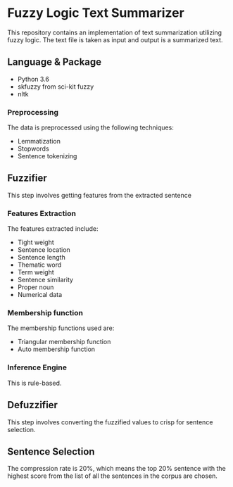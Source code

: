 # Fuzzy Logic Text Summarizer

This repository contains an implementation of text summarization utilizing fuzzy logic. The text file is taken as input and output is a summarized text.

## Language & Package

* Python 3.6
* skfuzzy from sci-kit fuzzy
* nltk



### Preprocessing

The data is preprocessed using the following techniques:

* Lemmatization
* Stopwords
* Sentence tokenizing

## Fuzzifier

This step involves getting features from the extracted sentence

### Features Extraction

The features extracted include:

* Tight weight
* Sentence location
* Sentence length
* Thematic word
* Term weight
* Sentence similarity
* Proper noun
* Numerical data

### Membership function

The membership functions used are:

* Triangular membership function
* Auto membership function

### Inference Engine

This is rule-based.

## Defuzzifier

This step involves converting the fuzzified values to crisp for sentence selection.


## Sentence Selection

The compression rate is 20%, which means the top 20% sentence with the highest score from the list of all the sentences in the corpus are chosen.
